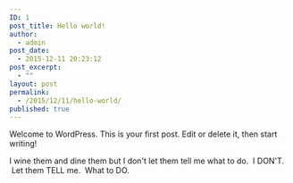 ```yaml
---
ID: 1
post_title: Hello world!
author:
  - admin
post_date:
  - 2015-12-11 20:23:12
post_excerpt:
  - ""
layout: post
permalink:
  - /2015/12/11/hello-world/
published: true
---
```

Welcome to WordPress. This is your first post. Edit or delete it, then start writing!

I wine them and dine them but I don't let them tell me what to do.  I DON'T.  Let them TELL me.  What to DO.
